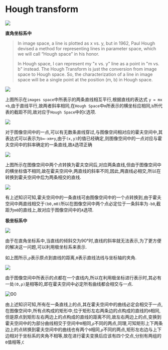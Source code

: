 

# Hough transform

![](/home/gao/Documents/Markdown/assets/hough_transform1.png)

**直角坐标系中**

> In image space, a line is plotted as x vs. y, but in 1962, Paul Hough devised a method for representing lines in parameter space, which we will call “Hough space” in his honor.
>
> In Hough space, I can represent my "x vs. y" line as a point in "m vs. b" instead. The Hough Transform is just the conversion from image space to Hough space. So, the characterization of a line in image space will be a single point at the position (m, b) in Hough space.

![](/home/gao/Documents/Markdown/assets/hough_transform3.png)

上图所示在`images space`中所表示的两条直线相互平行,根据直线的表达式 `y = mx +b`,由于直线平行,故两者斜率相同,在`Hough Space`中`m`所表示的横坐标应相同,`b`所代表的截距不同,故对应于`Hough Space`中的`C`选项.

![](/home/gao/Documents/Markdown/assets/hough_transform4.png)

对于图像空间中的一点,可以有无数条直线穿过,与图像空间相对应的霍夫空间中,其表达式可以表示为`b=-xm+y`,由于`(x,y)`的值已经确定,则图像空间中的一点对应与霍夫空间中的斜率确定的一条直线,故`A`选项正确

![](/home/gao/Documents/Markdown/assets/hough_transform5.png)

上图所示在图像空间中两个点转换为霍夫空间后,对应两条直线,但由于图像空间中的横坐标值不相同,故在霍夫空间中,两直线的斜率不同,因此,两直线必相交,所以在转换到霍夫空间中后为两条相交的直线.

![](/home/gao/Documents/Markdown/assets/hough_transform6.png)

有上述知识可知,霍夫空间中的一条直线可由图像空间中的一个点转换到,由于霍夫空间中两直线相交于`(b0,m0)`所以在图像空间中两个点必定位于一条斜率为`-b0`,截距为`m0`的直线上,故对应于图像空间中的`A`选项.

**极坐标系中**

![](/home/gao/Documents/Markdown/assets/hough_transform.png)

由于在直角坐标系中,当直线的倾斜交为90°时,直线的斜率就无法表示,为了更方便的解决这一问题,可以利用极坐标系来表示.

如上图所示,`ρ`表示原点到直线的距离,`Θ`表示直线法线与坐标轴的夹角.

![](/home/gao/Documents/Markdown/assets/hough_transform2.png)

由于图像空间中所表示的点都在一个直线内,所以在利用极坐标进行表示时,其必有一处`(Θ,ρ)`是相等的,即在霍夫空间中必定所有曲线都会相交与一点.

![Θ0](/home/gao/Documents/Markdown/assets/hough_transform7.png)

由上述知识可知,所有在一条直线上的点,其在霍夫空间中的曲线必定会相交于一点,在图像空间中,所有点构成的矩形中,位于矩形左右两条边的点构成的直线的`Θ`相同,但是原点到矩形左右两边上的点构成的直线的距离不同,故左右两边上的点,变换到霍夫空间中的为部分曲线相交于空间中`Θ`相同,`ρ`不同的两点,同理,可知矩形上下两条边上的点转换到霍夫空间中的曲线也有两个`Θ`相同,`ρ`不同的两点,矩形左右边与上下边相对于坐标系的夹角不相等,故在进行霍夫变换后应该有四个交点,分别有两组的`Θ`值相等,`C`


